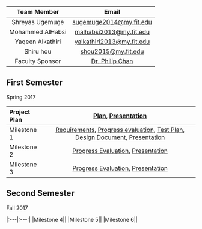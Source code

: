 |Team Member|Email|
|:---:|:---:|
| Shreyas Ugemuge | sugemuge2014@my.fit.edu |
| Mohammed AlHabsi | malhabsi2013@my.fit.edu |
| Yaqeen Alkathiri | yalkathiri2013@my.fit.edu |
| Shiru hou | shou2015@my.fit.edu |
|Faculty Sponsor |[Dr. Philip Chan](http://cs.fit.edu/~pkc/)|


## First Semester
Spring 2017 <br>

|Project Plan |[Plan](https://github.com/shreyasugemuge/Senior-Design-Project/raw/master/docs/Project%20Plan.pdf), [Presentation](https://github.com/shreyasugemuge/Senior-Design-Project/raw/master/docs/First%20Presentation.pdf) |
|:---|:---:|
|Milestone 1|[Requirements](https://github.com/shreyasugemuge/Senior-Design-Project/raw/master/docs/Milestone%201/Requirements.pdf), [Progress evaluation](https://github.com/shreyasugemuge/Senior-Design-Project/raw/master/docs/Milestone%201/Milestone_1_Progress_Evaluation.pdf), [Test Plan](https://github.com/shreyasugemuge/Senior-Design-Project/raw/master/docs/Milestone%201/Test%20Plan.pdf), [Design Document](https://github.com/shreyasugemuge/Senior-Design-Project/raw/master/docs/Milestone%201/Design_Doc.pdf), [Presentation](https://docs.google.com/a/my.fit.edu/presentation/d/1bD1MBvAztn5Nz756nvrcNEW2qAy6nEy9ZBYnAebSab8/edit?usp=sharing)|
|Milestone 2|[Progress Evaluation](https://github.com/shreyasugemuge/Senior-Design-Project/raw/master/docs/Milestone%202/Milestone_2_Progress_Evaluation.pdf), [Presentation](https://docs.google.com/a/my.fit.edu/presentation/d/1CEcaKCH-8ASfQZxPiGl1QXYu1iE-KPVSPqJf49pU-ko/edit?usp=sharing)|
|Milestone 3|[Progress Evaluation](https://github.com/shreyasugemuge/Senior-Design-Project/raw/master/docs/Milestone%203/Milestone_3_Progress_Evaluation.pdf), [Presentation](https://github.com/shreyasugemuge/Senior-Design-Project/raw/master/docs/Milestone%203/Milestone_3_Presentation.pptx)|

## Second Semester
Fall 2017 <br>

|:---|:---:|
|Milestone 4||
|Milestone 5||
|Milestone 6||

